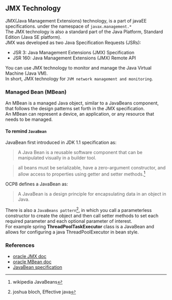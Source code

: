 ## JMX Technology    
JMX(Java Management Extensions) technology, is a part of javaEE specifications. under the namespace of `javax.management.*`   
The JMX technology is also a standard part of the Java Platform, Standard Edition (Java SE platform).   
JMX was developed as two Java Specification Requests (JSRs):
- JSR 3: Java Management Extensions (JMX) Specification
- JSR 160: Java Management Extensions (JMX) Remote API   

You can use JMX technology to monitor and manage the Java Virtual Machine (Java VM).    
In short, JMX technology for `JVM network management and monitoring`.
### Managed Bean (MBean)
An MBean is a managed Java object, similar to a JavaBeans component, that follows the design patterns set forth in the JMX specification.     
An MBean can represent a device, an application, or any resource that needs to be managed.       
#### To remind `JavaBean`
JavaBean first introduced in JDK 1.1 specification as: 
>A Java Bean is a reusable software component that can be manipulated visually in a builder tool.    

> all beans must be serializable, have a zero-argument constructor, and allow access to properties using getter and setter methods.[^1]

OCP8 defines a JavaBean as:
> A JavaBean is a design principle for encapsulating data in an object in Java.    

There is also a `JavaBeans pattern`[^2], in which you call a parameterless constructor to create the object 
and then call setter methods to set each required parameter and each
optional parameter of interest.     
For example spring **ThreadPoolTaskExecutor** class is a JavaBean and allows for configuring a java ThreadPoolExecutor in bean style.    

### References
- [oracle JMX doc](https://docs.oracle.com/en/java/javase/20/jmx/introduction-jmx-technology.html#GUID-72DCB4C1-93F8-4F37-B46E-2C708139C8A5)
- [oracle MBean doc](https://docs.oracle.com/javase/tutorial/jmx/mbeans/index.html)
- [JavaBean specification](https://download.oracle.com/otndocs/jcp/7224-javabeans-1.01-fr-spec-oth-JSpec/)

[^1]: wikipedia JavaBeans
[^2]: joshua bloch, Effective java
